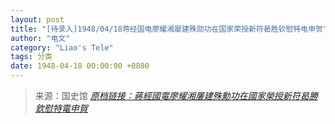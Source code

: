 ```yaml
---
layout: post
title: "[待录入]1948/04/18蒋经国电廖耀湘屡建殊勋功在国家荣授新符曷胜钦慰特电申贺"
author: "电文"
category: "Liao's Tele"
tags: 分类
date: 1948-04-18 00:00:00 +0800
---
```

> 来源：国史馆 [*原档链接：蔣經國電廖耀湘屢建殊勳功在國家榮授新符曷勝欽慰特電申賀*](https://ahonline.drnh.gov.tw/index.php?act=Display/image/5894503mMKO9Ie#cdJ)